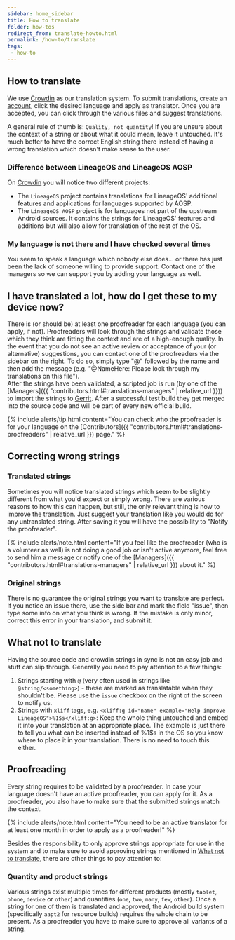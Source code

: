 ```yaml
---
sidebar: home_sidebar
title: How to translate
folder: how-tos
redirect_from: translate-howto.html
permalink: /how-to/translate
tags:
 - how-to
---
```


## How to translate

We use [Crowdin](https://crowdin.com/projects/LineageOS) as our translation system. To submit translations, create an [account](https://crowdin.com/join), click the desired language and apply as translator. Once you are accepted, you can click through the various files and suggest translations.

A general rule of thumb is: `Quality, not quantity`! If you are unsure about the context of a string or about what it could mean, leave it untouched. It's much better to have the correct English string there instead of having a wrong translation which doesn't make sense to the user.

### Difference between LineageOS and LineageOS AOSP

On [Crowdin](https://crowdin.com/projects/LineageOS) you will notice two different projects:

 - The ``LineageOS`` project contains translations for LineageOS' additional features and applications for languages supported by AOSP.
 - The ``LineageOS AOSP`` project is for languages not part of the upstream Android sources. It contains the strings for LineageOS' features and additions but will also allow for translation of the rest of the OS.

### My language is not there and I have checked several times

You seem to speak a language which nobody else does... or there has just been the lack of someone willing to provide support. Contact one of the managers so we can support you by adding your language as well.

## I have translated a lot, how do I get these to my device now?

There is (or should be) at least one proofreader for each language (you can apply, if not). Proofreaders will look through the strings and validate those which they think are fitting the context and are of a high-enough quality. In the event that you do not see an active review or acceptance of your (or alternative) suggestions, you can contact one of the proofreaders via the sidebar on the right. To do so, simply type "@" followed by the name and then add the message (e.g. "@NameHere: Please look through my translations on this file").  
After the strings have been validated, a scripted job is run (by one of the [Managers]({{ "contributors.html#translations-managers" | relative_url }})) to import the strings to [Gerrit](https://review.lineageos.org). After a successful test build they get merged into the source code and will be part of every new official build.

{% include alerts/tip.html content="You can check who the proofreader is for your language on the [Contributors]({{ "contributors.html#translations-proofreaders" | relative_url }}) page." %}

## Correcting wrong strings

### Translated strings

Sometimes you will notice translated strings which seem to be slightly different from what you'd expect or simply wrong. There are various reasons to how this can happen, but still, the only relevant thing is how to improve the translation. Just suggest your translation like you would do for any untranslated string. After saving it you will have the possibility to "Notify the proofreader".

{% include alerts/note.html content="If you feel like the proofreader (who is a volunteer as well) is not doing a good job or isn't active anymore, feel free to send him a message or notify one of the [Managers]({{ "contributors.html#translations-managers" | relative_url }}) about it." %}

### Original strings

There is no guarantee the original strings you want to translate are perfect. If you notice an issue there, use the side bar and mark the field "issue", then type some info on what you think is wrong. If the mistake is only minor, correct this error in your translation, and submit it.

## What not to translate

Having the source code and crowdin strings in sync is not an easy job and stuff can slip through.
Generally you need to pay attention to a few things:

1. Strings starting with `@` (very often used in strings like `@string/<something>`) - these are marked as translatable when they shouldn't be. Please use the `issue` checkbox on the right of the screen to notify us.
2. Strings with `xliff` tags, e.g. `<xliff:g id="name" example="Help improve LineageOS">%1$s</xliff:g>`: Keep the whole thing untouched and embed it into your translation at an appropriate place.
   The example is just there to tell you what can be inserted instead of %1$s in the OS so you know where to place it in your translation. There is no need to touch this either.

## Proofreading

Every string requires to be validated by a proofreader. In case your language doesn't have an active proofreader, you can apply for it.
As a proofreader, you also have to make sure that the submitted strings match the context.

{% include alerts/note.html content="You need to be an active translator for at least one month in order to apply as a proofreader!" %}

Besides the responsibility to only approve strings appropriate for use in the system and to make sure to avoid approving strings mentioned in [What not to translate](#what-not-to-translate), there are other things to pay attention to:

### Quantity and product strings

Various strings exist multiple times for different products (mostly `tablet`, `phone`, `device` or `other`) and quantities (`one`, `two`, `many`, `few`, `other`).
Once a string for one of them is translated and approved, the Android build system (specifically `aapt2` for resource builds) requires the whole chain to be present.
As a proofreader you have to make sure to approve all variants of a string.
